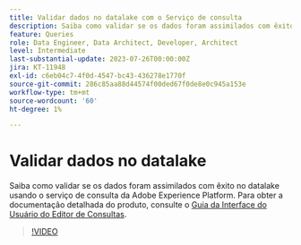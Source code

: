```yaml
---
title: Validar dados no datalake com o Serviço de consulta
description: Saiba como validar se os dados foram assimilados com êxito no datalake usando o serviço de consulta da Adobe Experience Platform.
feature: Queries
role: Data Engineer, Data Architect, Developer, Architect
level: Intermediate
last-substantial-update: 2023-07-26T00:00:00Z
jira: KT-11948
exl-id: c6eb04c7-4f0d-4547-bc43-436278e1770f
source-git-commit: 286c85aa88d44574f00ded67f0de8e0c945a153e
workflow-type: tm+mt
source-wordcount: '60'
ht-degree: 1%

---
```


# Validar dados no datalake

Saiba como validar se os dados foram assimilados com êxito no datalake usando o serviço de consulta da Adobe Experience Platform. Para obter a documentação detalhada do produto, consulte o [Guia da Interface do Usuário do Editor de Consultas](https://experienceleague.adobe.com/docs/experience-platform/query/home.html?lang=pt-BR).

>[!VIDEO](https://video.tv.adobe.com/v/3416130?learn=on&enablevpops)
